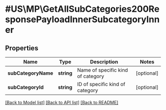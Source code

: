 # #US\MP\GetAllSubCategories200ResponsePayloadInnerSubcategoryInner

## Properties

Name | Type | Description | Notes
------------ | ------------- | ------------- | -------------
**subCategoryName** | **string** | Name of specific kind of category | [optional]
**subCategoryId** | **string** | ID of specific kind of category | [optional]


[[Back to Model list]](../) [[Back to API list]](../../Api/US/MP) [[Back to README]](../../README.md)
